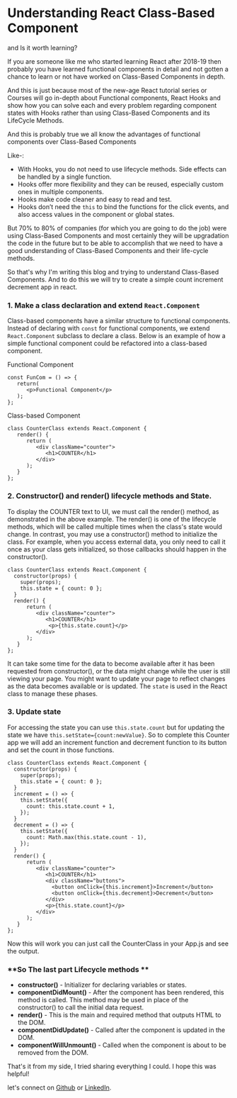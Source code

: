 # Understanding React Class-Based Component 
and Is it worth learning?

If you are someone like me who started learning React after 2018-19 then probably you have learned functional components in detail and not gotten a chance to learn or not have worked on Class-Based Components in depth.

And this is just because most of the new-age React tutorial series or Courses will go in-depth about Functional components, React Hooks and show how you can solve each and every problem regarding component states with Hooks rather than using Class-Based Components and its LifeCycle Methods.

And this is probably true we all know the advantages of functional components over Class-Based Components 

Like-:
- With Hooks, you do not need to use lifecycle methods. Side effects can be handled by a single function.
- Hooks offer more flexibility and they can be reused, especially custom ones in multiple components.
- Hooks make code cleaner and easy to read and test.
- Hooks don’t need the ```this``` to bind the functions for the click events, and also access values in the component or global states.

But 70% to 80% of companies (for which you are going to do the job) were using Class-Based Components and most certainly they will be upgradation the code in the future but to be able to accomplish that we need to have a good understanding of Class-Based Components and their life-cycle methods.

So that's why I'm writing this blog and trying to understand Class-Based Components.
And to do this we will try to create a simple count increment decrement app in react.

### **1. Make a class declaration and extend ``React.Component``** <br>
Class-based components have a similar structure to functional components. Instead of declaring with ```const``` for functional components, we extend ```React.Component``` subclass to declare a class. Below is an example of how a simple functional component could be refactored into a class-based component.

Functional Component
```
const FunCom = () => {
   return(
      <p>Functional Component</p>
   );
};
```
Class-based Component
```
class CounterClass extends React.Component {
   render() {
      return (
         <div className="counter">
            <h1>COUNTER</h1>
         </div>
      );
   }
};
```

### **2. Constructor() and render() lifecycle methods and State.** <br>
To display the COUNTER text to UI, we must call the render() method, as demonstrated in the above example. The render() is one of the lifecycle methods, which will be called multiple times when the class's state would change. In contrast, you may use a constructor() method to initialize the class. For example, when you access external data, you only need to call it once as your class gets initialized, so those callbacks should happen in the constructor().
```
class CounterClass extends React.Component {
  constructor(props) {
    super(props);
    this.state = { count: 0 };
  }
  render() {
      return (
         <div className="counter">
            <h1>COUNTER</h1>
             <p>{this.state.count}</p>  
         </div>
      );
   }
};
```
It can take some time for the data to become available after it has been requested from constructor(), or the data might change while the user is still viewing your page. You might want to update your page to reflect changes as the data becomes available or is updated. The ``state`` is used in the React class to manage these phases.

### **3. Update state**<br>
For accessing the state you can use ``this.state.count``  but for updating the state we have ``this.setState={count:newValue}``. So to complete this Counter app we will add an increment function and decrement function to its button and set the count in those functions. 

```
class CounterClass extends React.Component {
  constructor(props) {
    super(props);
    this.state = { count: 0 };
  }
  increment = () => {
    this.setState({
      count: this.state.count + 1,
    });
  }
  decrement = () => {
    this.setState({
      count: Math.max(this.state.count - 1),
    });
  }
  render() {
      return (
         <div className="counter">
            <h1>COUNTER</h1>
            <div className="buttons">
              <button onClick={this.increment}>Increment</button>
              <button onClick={this.decrement}>Decrement</button>
            </div>
            <p>{this.state.count}</p>  
         </div>
      );
   }
};
```
Now this will work you can just call the CounterClass in your App.js and see the output.

### **So The last part Lifecycle methods **<br>
- **constructor()** - Initializer for declaring variables or states.
- **componentDidMount()** - After the component has been rendered, this method is called. This method may be used in place of the constructor() to call the initial data request.
- **render()** - This is the main and required method that outputs HTML to the DOM.
- **componentDidUpdate()** - Called after the component is updated in the DOM.
- **componentWillUnmount()** - Called when the component is about to be removed from the DOM.


That's it from my side, I tried sharing everything I could.
I hope this was helpful!

let's connect on [Github](https://github.com/Prathmesh-Dhatrak) or [LinkedIn](https://www.linkedin.com/in/prathmesh-dhatrak).